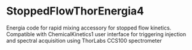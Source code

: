 # StoppedFlowThorEnergia4
Energia code for rapid mixing accessory for stopped flow kinetics.  Compatible with ChemicalKinetics1 user interface for triggering injection and spectral acquisition using ThorLabs CCS100 spectrometer
